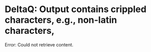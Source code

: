 # DeltaQ: Output contains crippled characters, e.g., non-latin characters,

Error: Could not retrieve content.